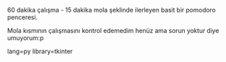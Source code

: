 60 dakika çalışma - 15 dakika mola şeklinde ilerleyen basit bir pomodoro penceresi.

Mola kısmının çalışmasını kontrol edemedim henüz ama sorun yoktur diye umuyorum:p

lang=py
library=tkinter
